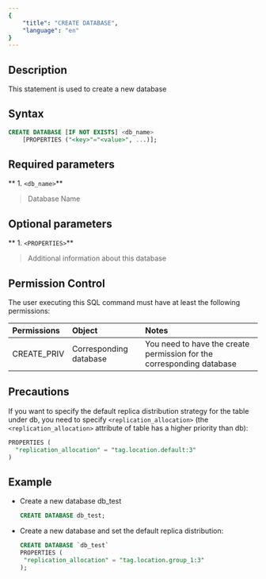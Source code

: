 ```yaml
---
{
    "title": "CREATE DATABASE",
    "language": "en"
}
---
```


<!--
Licensed to the Apache Software Foundation (ASF) under one
or more contributor license agreements.  See the NOTICE file
distributed with this work for additional information
regarding copyright ownership.  The ASF licenses this file
to you under the Apache License, Version 2.0 (the
"License"); you may not use this file except in compliance
with the License.  You may obtain a copy of the License at

  http://www.apache.org/licenses/LICENSE-2.0

Unless required by applicable law or agreed to in writing,
software distributed under the License is distributed on an
"AS IS" BASIS, WITHOUT WARRANTIES OR CONDITIONS OF ANY
KIND, either express or implied.  See the License for the
specific language governing permissions and limitations
under the License.
-->


## Description

This statement is used to create a new database

## Syntax

```sql
CREATE DATABASE [IF NOT EXISTS] <db_name>
    [PROPERTIES ("<key>"="<value>", ...)];
```

## Required parameters

** 1. `<db_name>`**
>  Database Name

## Optional parameters

** 1. `<PROPERTIES>`**
>  Additional information about this database

## Permission Control

The user executing this SQL command must have at least the following permissions:

| Permissions         | Object    | Notes             |
|:-----------|:------|:---------------|
| CREATE_PRIV | Corresponding database | You need to have the create permission for the corresponding database |


## Precautions

If you want to specify the default replica distribution strategy for the table under db, you need to specify `<replication_allocation>` (the `<replication_allocation>` attribute of table has a higher priority than db):

  ```sql
  PROPERTIES (
    "replication_allocation" = "tag.location.default:3"
  )
  ```

## Example

- Create a new database db_test

   ```sql
   CREATE DATABASE db_test;
   ```

- Create a new database and set the default replica distribution:

   ```sql
   CREATE DATABASE `db_test`
   PROPERTIES (
   	"replication_allocation" = "tag.location.group_1:3"
   );
   ```
